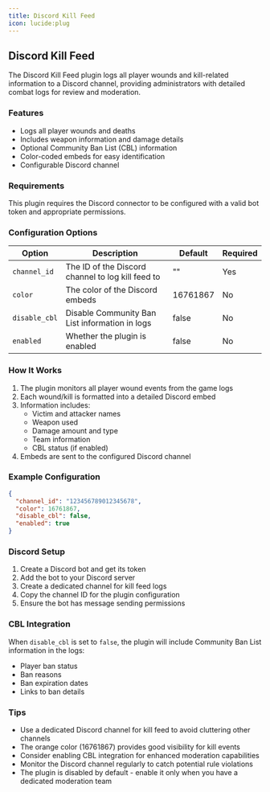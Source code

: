 ```yaml
---
title: Discord Kill Feed
icon: lucide:plug
---
```


## Discord Kill Feed

The Discord Kill Feed plugin logs all player wounds and kill-related information to a Discord channel, providing administrators with detailed combat logs for review and moderation.

### Features

- Logs all player wounds and deaths
- Includes weapon information and damage details
- Optional Community Ban List (CBL) information
- Color-coded embeds for easy identification
- Configurable Discord channel

### Requirements

This plugin requires the Discord connector to be configured with a valid bot token and appropriate permissions.

### Configuration Options

| Option | Description | Default | Required |
|--------|-------------|---------|----------|
| `channel_id` | The ID of the Discord channel to log kill feed to | "" | Yes |
| `color` | The color of the Discord embeds | 16761867 | No |
| `disable_cbl` | Disable Community Ban List information in logs | false | No |
| `enabled` | Whether the plugin is enabled | false | No |

### How It Works

1. The plugin monitors all player wound events from the game logs
2. Each wound/kill is formatted into a detailed Discord embed
3. Information includes:
   - Victim and attacker names
   - Weapon used
   - Damage amount and type
   - Team information
   - CBL status (if enabled)
4. Embeds are sent to the configured Discord channel

### Example Configuration

```json
{
  "channel_id": "123456789012345678",
  "color": 16761867,
  "disable_cbl": false,
  "enabled": true
}
```

### Discord Setup

1. Create a Discord bot and get its token
2. Add the bot to your Discord server
3. Create a dedicated channel for kill feed logs
4. Copy the channel ID for the plugin configuration
5. Ensure the bot has message sending permissions

### CBL Integration

When `disable_cbl` is set to `false`, the plugin will include Community Ban List information in the logs:

- Player ban status
- Ban reasons
- Ban expiration dates
- Links to ban details

### Tips

- Use a dedicated Discord channel for kill feed to avoid cluttering other channels
- The orange color (16761867) provides good visibility for kill events
- Consider enabling CBL integration for enhanced moderation capabilities
- Monitor the Discord channel regularly to catch potential rule violations
- The plugin is disabled by default - enable it only when you have a dedicated moderation team
